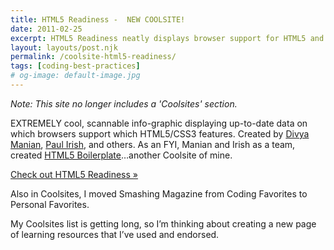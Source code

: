 ```yaml
---
title: HTML5 Readiness -  NEW COOLSITE!
date: 2011-02-25
excerpt: HTML5 Readiness neatly displays browser support for HTML5 and CSS3
layout: layouts/post.njk
permalink: /coolsite-html5-readiness/
tags: [coding-best-practices]
# og-image: default-image.jpg
---
```

*Note: This site no longer includes a 'Coolsites' section.*

EXTREMELY cool, scannable info-graphic displaying up-to-date data on which browsers support which HTML5/CSS3 features. Created by [Divya Manian][1], [Paul Irish][2], and others. As an FYI, Manian and Irish as a team, created [HTML5 Boilerplate][3]…another Coolsite of mine.

 [1]: http://nimbu.in/
 [2]: http://paulirish.com/
 [3]: http://html5boilerplate.com/

[Check out HTML5 Readiness »][4]

 [4]: http://html5readiness.com/

Also in Coolsites, I moved Smashing Magazine from Coding Favorites to Personal Favorites.

My Coolsites list is getting long, so I’m thinking about creating a new page of learning resources that I’ve used and endorsed.